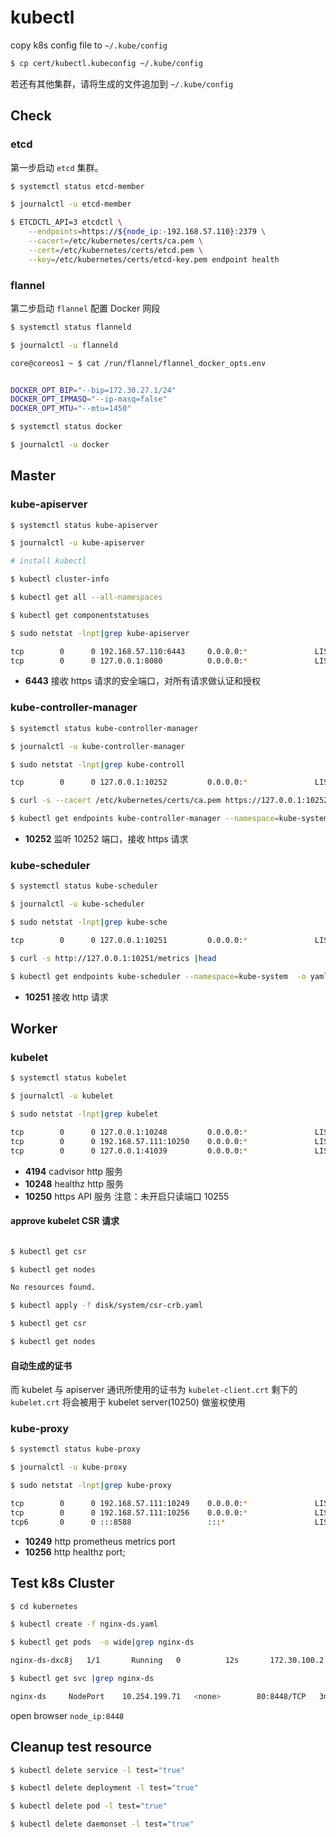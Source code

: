 # kubectl

copy k8s config file to `~/.kube/config`

```bash
$ cp cert/kubectl.kubeconfig ~/.kube/config
```

若还有其他集群，请将生成的文件追加到 `~/.kube/config`

## Check

### etcd

第一步启动 `etcd` 集群。

```bash
$ systemctl status etcd-member

$ journalctl -u etcd-member

$ ETCDCTL_API=3 etcdctl \
    --endpoints=https://${node_ip:-192.168.57.110}:2379 \
    --cacert=/etc/kubernetes/certs/ca.pem \
    --cert=/etc/kubernetes/certs/etcd.pem \
    --key=/etc/kubernetes/certs/etcd-key.pem endpoint health
```

### flannel

第二步启动 `flannel` 配置 Docker 网段

```bash
$ systemctl status flanneld

$ journalctl -u flanneld

core@coreos1 ~ $ cat /run/flannel/flannel_docker_opts.env


DOCKER_OPT_BIP="--bip=172.30.27.1/24"
DOCKER_OPT_IPMASQ="--ip-masq=false"
DOCKER_OPT_MTU="--mtu=1450"
```

```bash
$ systemctl status docker

$ journalctl -u docker
```

## Master

### kube-apiserver

```bash
$ systemctl status kube-apiserver

$ journalctl -u kube-apiserver

# install kubectl

$ kubectl cluster-info

$ kubectl get all --all-namespaces

$ kubectl get componentstatuses

$ sudo netstat -lnpt|grep kube-apiserver

tcp        0      0 192.168.57.110:6443     0.0.0.0:*               LISTEN      847/kube-apiserver  
tcp        0      0 127.0.0.1:8080          0.0.0.0:*               LISTEN      847/kube-apiserver
```

- **6443** 接收 https 请求的安全端口，对所有请求做认证和授权

### kube-controller-manager

```bash
$ systemctl status kube-controller-manager

$ journalctl -u kube-controller-manager

$ sudo netstat -lnpt|grep kube-controll

tcp        0      0 127.0.0.1:10252         0.0.0.0:*               LISTEN      638/kube-controller

$ curl -s --cacert /etc/kubernetes/certs/ca.pem https://127.0.0.1:10252/metrics |head

$ kubectl get endpoints kube-controller-manager --namespace=kube-system  -o yaml
```

- **10252** 监听 10252 端口，接收 https 请求

### kube-scheduler

```bash
$ systemctl status kube-scheduler

$ journalctl -u kube-scheduler

$ sudo netstat -lnpt|grep kube-sche

tcp        0      0 127.0.0.1:10251         0.0.0.0:*               LISTEN      636/kube-scheduler

$ curl -s http://127.0.0.1:10251/metrics |head

$ kubectl get endpoints kube-scheduler --namespace=kube-system  -o yaml
```

- **10251** 接收 http 请求

## Worker

### kubelet

```bash
$ systemctl status kubelet

$ journalctl -u kubelet

$ sudo netstat -lnpt|grep kubelet

tcp        0      0 127.0.0.1:10248         0.0.0.0:*               LISTEN      29531/kubelet       
tcp        0      0 192.168.57.111:10250    0.0.0.0:*               LISTEN      29531/kubelet       
tcp        0      0 127.0.0.1:41039         0.0.0.0:*               LISTEN      29531/kubelet
```

- **4194** cadvisor http 服务
- **10248** healthz http 服务
- **10250** https API 服务 注意：未开启只读端口 10255

#### approve kubelet CSR 请求

```bash

$ kubectl get csr

$ kubectl get nodes

No resources found.

$ kubectl apply -f disk/system/csr-crb.yaml

$ kubectl get csr

$ kubectl get nodes
```

#### 自动生成的证书

而 kubelet 与 apiserver 通讯所使用的证书为 `kubelet-client.crt` 剩下的 `kubelet.crt` 将会被用于 kubelet server(10250) 做鉴权使用

### kube-proxy

```bash
$ systemctl status kube-proxy

$ journalctl -u kube-proxy

$ sudo netstat -lnpt|grep kube-proxy

tcp        0      0 192.168.57.111:10249    0.0.0.0:*               LISTEN      656/kube-proxy
tcp        0      0 192.168.57.111:10256    0.0.0.0:*               LISTEN      656/kube-proxy
tcp6       0      0 :::8588                 :::*                    LISTEN      656/kube-proxy
```

- **10249** http prometheus metrics port
- **10256** http healthz port;

## Test k8s Cluster

```bash
$ cd kubernetes

$ kubectl create -f nginx-ds.yaml

$ kubectl get pods  -o wide|grep nginx-ds

nginx-ds-dxc8j   1/1       Running   0          12s       172.30.100.2   coreos1

$ kubectl get svc |grep nginx-ds

nginx-ds     NodePort    10.254.199.71   <none>        80:8448/TCP   3m
```

open browser `node_ip:8448`

## Cleanup test resource

```bash
$ kubectl delete service -l test="true"

$ kubectl delete deployment -l test="true"

$ kubectl delete pod -l test="true"

$ kubectl delete daemonset -l test="true"
```
